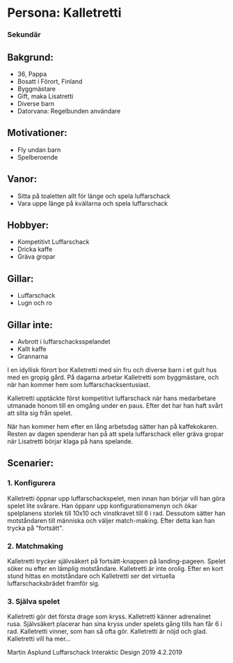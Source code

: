 # Persona: Kalletretti
### Sekundär

## Bakgrund:
- 36, Pappa
- Bosatt i Förort, Finland
- Byggmästare
- Gift, maka Lisatretti
- Diverse barn
- Datorvana: Regelbunden användare

## Motivationer:
- Fly undan barn
- Spelberoende

## Vanor:
- Sitta på toaletten allt för länge och spela luffarschack
- Vara uppe länge på kvällarna och spela luffarschack

## Hobbyer:
- Kompetitivt Luffarschack
- Dricka kaffe
- Gräva gropar

## Gillar:
- Luffarschack
- Lugn och ro

## Gillar inte:
- Avbrott i luffarschacksspelandet
- Kallt kaffe
- Grannarna


I en idyllisk förort bor Kalletretti med sin fru och diverse barn i et gult hus med en gropig gård. På dagarna arbetar 
Kalletretti som byggmästare, och när han kommer hem som luffarschacksentusiast.

Kalletretti upptäckte först kompetitivt luffarschack när hans medarbetare utmanade honom till en omgång under en paus. Efter 
det har han haft svårt att slita sig från spelet.

När han kommer hem efter en lång arbetsdag sätter han på kaffekokaren. Resten av dagen spenderar han på att spela 
luffarschack eller gräva gropar när Lisatretti börjar klaga på hans spelande.


## Scenarier:

### 1. Konfigurera
Kalletretti öppnar upp luffarschackspelet, men innan han börjar vill han göra spelet lite svårare. Han öppanr upp 
konfigurationsmenyn och ökar spelplanens storlek till 10x10 och vinstkravet till 6 i rad. Dessutom sätter han motståndaren 
till människa och väljer match-making. Efter detta kan han trycka på "fortsätt".

### 2. Matchmaking
Kalletretti trycker självsäkert på fortsätt-knappen på landing-pageen. Spelet söker nu efter en lämplig motståndare. 
Kalletretti är inte orolig. Efter en kort stund hittas en motståndare och Kalletretti ser det virtuella luffarschacksbrädet
framför sig.

### 3. Själva spelet
Kalletretti gör det första drage som kryss. Kalletretti känner adrenalinet rusa. Självsäkert placerar han sina kryss under 
spelets gång tills han får 6 i rad. Kalletretti vinner, som han så ofta gör. Kalletretti är nöjd och glad. Kalletretti vill 
ha mer...


Martin Asplund
Luffarschack
Interaktic Design 2019
4.2.2019
